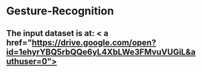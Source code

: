 # Gesture-Recognition

## The input dataset is at: < a href="https://drive.google.com/open?id=1ehyrYBQ5rbQQe6yL4XbLWe3FMvuVUGiL&authuser=0">
